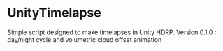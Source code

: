 # UnityTimelapse
Simple script designed to make timelapses in Unity HDRP. Version 0.1.0 : day/night cycle and volumetric cloud offset animation
